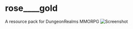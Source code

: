 # rose____gold
A resource pack for DungeonRealms MMORPG
![Screenshot](https://github.com/bpweber/tiffy__x__weber/blob/master/2020-02-15_21.53.13.png)
